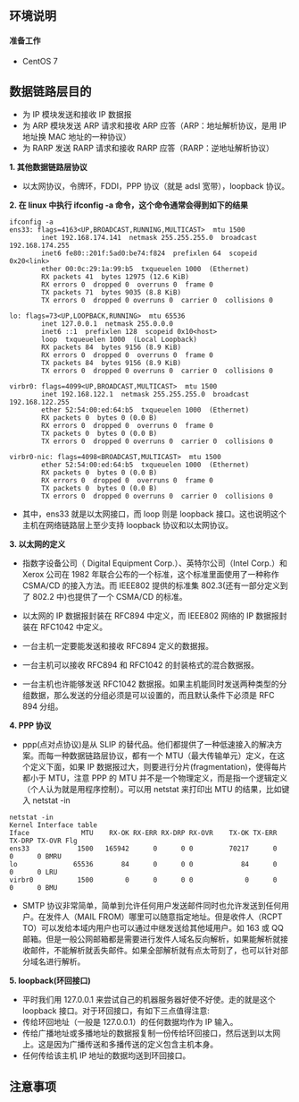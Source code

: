 ## **环境说明**

#### 准备工作

- CentOS 7

## **数据链路层目的**

- 为 IP 模块发送和接收 IP 数据报
- 为 ARP 模块发送 ARP 请求和接收 ARP 应答（ARP：地址解析协议，是用 IP 地址换 MAC 地址的一种协议）
- 为 RARP 发送 RARP 请求和接收 RARP 应答（RARP：逆地址解析协议）

**1. 其他数据链路层协议**

- 以太网协议，令牌环，FDDI，PPP 协议（就是 adsl 宽带），loopback 协议。

**2. 在 linux 中执行 ifconfig -a 命令，这个命令通常会得到如下的结果**

```@Terminal
ifconfig -a
ens33: flags=4163<UP,BROADCAST,RUNNING,MULTICAST>  mtu 1500
        inet 192.168.174.141  netmask 255.255.255.0  broadcast 192.168.174.255
        inet6 fe80::201f:5ad0:be74:f824  prefixlen 64  scopeid 0x20<link>
        ether 00:0c:29:1a:99:b5  txqueuelen 1000  (Ethernet)
        RX packets 41  bytes 12975 (12.6 KiB)
        RX errors 0  dropped 0  overruns 0  frame 0
        TX packets 71  bytes 9035 (8.8 KiB)
        TX errors 0  dropped 0 overruns 0  carrier 0  collisions 0

lo: flags=73<UP,LOOPBACK,RUNNING>  mtu 65536
        inet 127.0.0.1  netmask 255.0.0.0
        inet6 ::1  prefixlen 128  scopeid 0x10<host>
        loop  txqueuelen 1000  (Local Loopback)
        RX packets 84  bytes 9156 (8.9 KiB)
        RX errors 0  dropped 0  overruns 0  frame 0
        TX packets 84  bytes 9156 (8.9 KiB)
        TX errors 0  dropped 0 overruns 0  carrier 0  collisions 0

virbr0: flags=4099<UP,BROADCAST,MULTICAST>  mtu 1500
        inet 192.168.122.1  netmask 255.255.255.0  broadcast 192.168.122.255
        ether 52:54:00:ed:64:b5  txqueuelen 1000  (Ethernet)
        RX packets 0  bytes 0 (0.0 B)
        RX errors 0  dropped 0  overruns 0  frame 0
        TX packets 0  bytes 0 (0.0 B)
        TX errors 0  dropped 0 overruns 0  carrier 0  collisions 0

virbr0-nic: flags=4098<BROADCAST,MULTICAST>  mtu 1500
        ether 52:54:00:ed:64:b5  txqueuelen 1000  (Ethernet)
        RX packets 0  bytes 0 (0.0 B)
        RX errors 0  dropped 0  overruns 0  frame 0
        TX packets 0  bytes 0 (0.0 B)
        TX errors 0  dropped 0 overruns 0  carrier 0  collisions 0
```

- 其中，ens33 就是以太网接口，而 loop 则是 loopback 接口。这也说明这个主机在网络链路层上至少支持 loopback 协议和以太网协议。

**3. 以太网的定义**

- 指数字设备公司（ Digital Equipment Corp.）、英特尔公司（Intel Corp.）和 Xerox 公司在 1982 年联合公布的一个标准，这个标准里面使用了一种称作 CSMA/CD 的接入方法。而 IEEE802 提供的标准集 802.3(还有一部分定义到了 802.2 中)也提供了一个 CSMA/CD 的标准。

- 以太网的 IP 数据报封装在 RFC894 中定义，而 IEEE802 网络的 IP 数据报封装在 RFC1042 中定义。
- 一台主机一定要能发送和接收 RFC894 定义的数据报。
- 一台主机可以接收 RFC894 和 RFC1042 的封装格式的混合数据报。
- 一台主机也许能够发送 RFC1042 数据报。如果主机能同时发送两种类型的分组数据，那么发送的分组必须是可以设置的，而且默认条件下必须是 RFC 894 分组。

**4. PPP 协议**

- ppp(点对点协议)是从 SLIP 的替代品。他们都提供了一种低速接入的解决方案。而每一种数据链路层协议，都有一个 MTU（最大传输单元）定义，在这个定义下面，如果 IP 数据报过大，则要进行分片(fragmentation)，使得每片都小于 MTU，注意 PPP 的 MTU 并不是一个物理定义，而是指一个逻辑定义（个人认为就是用程序控制）。可以用 netstat 来打印出 MTU 的结果，比如键入 netstat -in

```@Terminal
netstat -in
Kernel Interface table
Iface             MTU    RX-OK RX-ERR RX-DRP RX-OVR    TX-OK TX-ERR TX-DRP TX-OVR Flg
ens33            1500   165942      0      0 0         70217      0      0      0 BMRU
lo              65536       84      0      0 0            84      0      0      0 LRU
virbr0           1500        0      0      0 0             0      0      0      0 BMU
```

- SMTP 协议非常简单，简单到允许任何用户发送邮件同时也允许发送到任何用户。在发件人（MAIL FROM）哪里可以随意指定地址。但是收件人（RCPT TO）可以发给本域内用户也可以通过中继发送给其他域用户。如 163 或 QQ 邮箱。但是一般公网邮箱都是需要进行发件人域名反向解析，如果能解析就接收邮件，不能解析就丢失邮件。如果全部解析就有点太苛刻了，也可以针对部分域名进行解析。

**5. loopback(环回接口)**

- 平时我们用 127.0.0.1 来尝试自己的机器服务器好使不好使。走的就是这个 loopback 接口。对于环回接口，有如下三点值得注意:
- 传给环回地址（一般是 127.0.0.1）的任何数据均作为 IP 输入。
- 传给广播地址或多播地址的数据报复制一份传给环回接口，然后送到以太网上。这是因为广播传送和多播传送的定义包含主机本身。
- 任何传给该主机 IP 地址的数据均送到环回接口。

## **注意事项**
